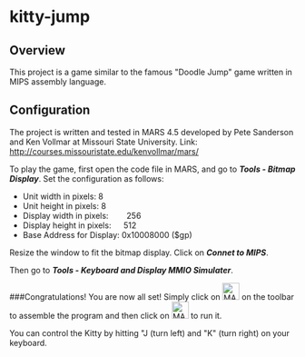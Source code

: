 # kitty-jump
## Overview
This project is a game similar to the famous "Doodle Jump" game written in MIPS assembly language.
## Configuration
The project is written and tested in MARS 4.5 developed by Pete Sanderson and Ken Vollmar at Missouri State University. 
Link: http://courses.missouristate.edu/kenvollmar/mars/

To play the game, first open the code file in MARS, and go to ***Tools - Bitmap Display***. Set the configuration as follows:

- Unit width in pixels:      8    			     
- Unit height in pixels:     8
- Display width in pixels: &emsp;&ensp;&ensp;256
- Display height in pixels: &emsp;	512
- Base Address for Display: 	0x10008000 ($gp)

Resize the window to fit the bitmap display.
Click on ***Connet to MIPS***.

Then go to ***Tools - Keyboard and Display MMIO Simulater***.

###Congratulations! You are now all set!
Simply click on <img src=https://user-images.githubusercontent.com/77775845/105328859-7e7cca80-5b9e-11eb-96de-de8f371a2de4.jpg width = "30" alt = "MARS-assemble-icon">
on the toolbar to assemble the program 
 and then click on <img src=https://user-images.githubusercontent.com/77775845/105328867-80468e00-5b9e-11eb-8a9c-3981acb516d4.jpg width = "30" alt = "MARS-run-icon">
to run it. 

You can control the Kitty by hitting "J (turn left) and "K" (turn right) on your keyboard.

